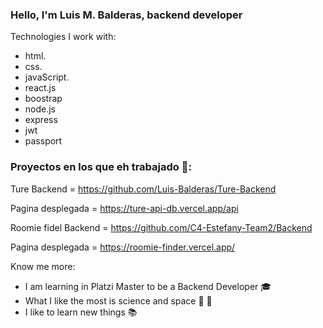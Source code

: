 ### Hello, I'm Luis M. Balderas, backend developer

Technologies I work with:
- html.     
- css.     
- javaScript.
- react.js  
- boostrap  
- node.js
- express   
- jwt     
- passport

### Proyectos en los que eh trabajado 📱:
Ture
Backend = https://github.com/Luis-Balderas/Ture-Backend

Pagina desplegada = https://ture-api-db.vercel.app/api

Roomie fidel
Backend = https://github.com/C4-Estefany-Team2/Backend

Pagina desplegada = https://roomie-finder.vercel.app/



Know me more:

- I am learning in Platzi Master to be a Backend Developer 🎓
- What I like the most is science and space 🔭 🔬
- I like to learn new things 📚
